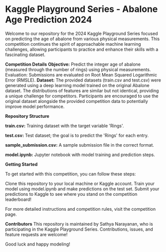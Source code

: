 # **Kaggle Playground Series - Abalone Age Prediction 2024**

Welcome to our repository for the 2024 Kaggle Playground Series focused on predicting the age of abalone from various physical measurements. This competition continues the spirit of approachable machine learning challenges, allowing participants to practice and enhance their skills with a fascinating dataset.

**Competition Details**
**Objective:** Predict the integer age of abalone (measured through the number of rings) using physical measurements.
Evaluation: Submissions are evaluated on Root Mean Squared Logarithmic Error (RMSLE).
**Dataset:** The provided datasets (train.csv and test.csv) were generated using a deep learning model trained on the original Abalone dataset. The distributions of features are similar but not identical, providing a unique challenge for competitors. Participants are encouraged to use the original dataset alongside the provided competition data to potentially improve model performance.

**Repository Structure**

**train.csv:** Training dataset with the target variable 'Rings'.

**test.csv:** Test dataset; the goal is to predict the 'Rings' for each entry.

**sample_submission.csv:** A sample submission file in the correct format.

**model.ipynb:** Jupyter notebook with model training and prediction steps.


**Getting Started**

To get started with this competition, you can follow these steps:

Clone this repository to your local machine or Kaggle account.
Train your model using model.ipynb and make predictions on the test set.
Submit your predictions to Kaggle to see where you stand on the competition leaderboard!

For more detailed instructions and competition rules, visit the competition page.

**Contributors**
This repository is maintained by Sathya Narayanan, who is participating in the Kaggle Playground Series. Contributions, issues, and feature requests are welcome!

Good luck and happy modeling!

